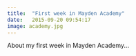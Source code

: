 ```yaml
---
title:  "First week in Mayden Academy"
date:   2015-09-20 09:54:17
image: academy.jpg
---
```

About my first week in Mayden Academy...
